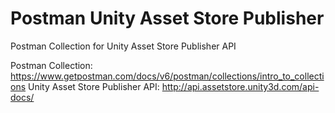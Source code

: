 # Postman Unity Asset Store Publisher
Postman Collection for Unity Asset Store Publisher API

Postman Collection: https://www.getpostman.com/docs/v6/postman/collections/intro_to_collections
Unity Asset Store Publisher API: http://api.assetstore.unity3d.com/api-docs/
